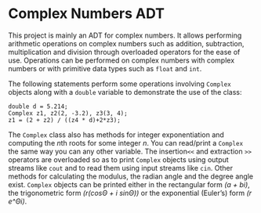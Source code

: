 # Complex Numbers ADT
 
This project is mainly an ADT for complex numbers. It allows performing arithmetic operations on complex numbers such as addition, subtraction, multiplication and division through overloaded operators for the ease of use. Operations can be performed on complex numbers with complex numbers or with primitive data types such as ```float``` and ```int```.

The following statements perform some operations involving ```Complex``` objects along with a ```double``` variable to demonstrate the use of the class:
```
double d = 5.214;
Complex z1, z2(2, -3.2), z3(3, 4);
z1 = (2 + z2) / ((z4 * d)+2*z3);
```
The ```Complex``` class also has methods for integer exponentiation and computing the *n*th roots for some integer *n*. You can read/print a ```Complex``` the same way you can any other variable. The insertion```<<``` and extraction ```>>``` operators are overloaded so as to print ```Complex``` objects using output streams like ```cout``` and to read them using input streams like ```cin```. Other methods for calculating the modulus, the radian angle and the degree angle exist. ```Complex``` objects can be printed either in the rectangular form *(a + bi)*, the trigonometric form *(r(cosΘ + i sinΘ))* or the exponential (Euler’s) form *(r e^Θi)*.

